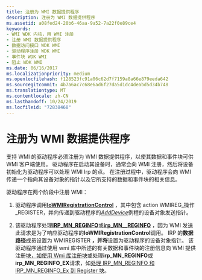 ```yaml
---
title: 注册为 WMI 数据提供程序
description: 注册为 WMI 数据提供程序
ms.assetid: a08fed24-20b6-46aa-9a52-7a22f0e89ce4
keywords:
- WMI WDK 内核，用 WMI 注册
- 注册 WMI 数据提供程序
- 数据访问接口 WDK WMI
- 驱动程序注册 WDK WMI
- 事件块 WDK WMI
- 阻止 WDK WMI
ms.date: 06/16/2017
ms.localizationpriority: medium
ms.openlocfilehash: f128523fc91a06c62d7f7159a8a66e879eeda642
ms.sourcegitcommit: 4b7a6ac7c68e6ad6f27da5d1dc4deabd5d34b748
ms.translationtype: MT
ms.contentlocale: zh-CN
ms.lasthandoff: 10/24/2019
ms.locfileid: "72838468"
---
```

# <a name="registering-as-a-wmi-data-provider"></a>注册为 WMI 数据提供程序





支持 WMI 的驱动程序必须注册为 WMI 数据提供程序，以使其数据和事件块可供 WMI 客户端使用。 驱动程序在启动其设备时，通常会向 WMI 注册，然后将设备初始化为驱动程序可以处理 WMI Irp 的点。 在注册过程中，驱动程序会向 WMI 传递一个指向其设备对象的指针以及它所支持的数据和事件块的相关信息。

驱动程序在两个阶段中注册 WMI：

1.  驱动程序调用[**IoWMIRegistrationControl**](https://docs.microsoft.com/windows-hardware/drivers/ddi/wdm/nf-wdm-iowmiregistrationcontrol) ，其中包含 action WMIREG\_操作\_REGISTER，并向传递到驱动程序的[*AddDevice*](https://docs.microsoft.com/windows-hardware/drivers/ddi/wdm/nc-wdm-driver_add_device)例程的设备对象发送指针。

2.  该驱动程序处理[**IRP\_MN\_REGINFO**](https://docs.microsoft.com/windows-hardware/drivers/kernel/irp-mn-reginfo)或[**irp\_MN\_\_REGINFO**](https://docs.microsoft.com/windows-hardware/drivers/kernel/irp-mn-reginfo-ex) ，因为 WMI 发送此请求是为了响应驱动程序的**IoWMIRegistrationControl**调用。 IRP 的**数据路径**成员设置为 WMIREGISTER **，并将**设置为驱动程序的设备对象指针。 该驱动程序通过使用 wmi 库中所述的有关数据和事件块的注册信息向 WMI 提供注册[块，如使用 Wmi 库注册块](using-the-wmi-library-to-register-blocks.md)或处理**irp\_MN\_REGINFO**或**irp\_MN\_REGINFO\_EX**请求，如[处理 IRP\_MN\_REGINFO 和 IRP\_MN\_REGINFO\_Ex 到 Register 块](handling-irp-mn-reginfo-and-irp-mn-reginfo-ex-to-register-blocks.md)。

 

 




